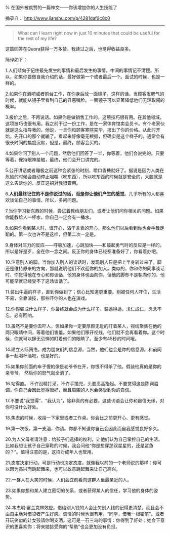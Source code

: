 % 在国外被疯赞的一篇神文——你该增加你的人生技能了

摘录自： <http://www.jianshu.com/p/4281daf9c8c0>

---


> What can I learn right now in just 10 minutes that could be useful for the rest of my life?

这篇回答在Quora获得一万多赞。我读过之后，也觉得收益良多。

简译如下：

1.人们倾向于记住最先发生的事情和最后发生的事情。中间的事情记不清楚。所以，如果你要做自我介绍的话，最好做第一个或者最后一个。面试的时候，也是一样的。

2.如果你在酒吧或者前台工作，在你身后放一面镜子。这样的话，当顾客发脾气的时候，就能从镜子里看到自己的丑恶嘴脸。一面镜子可以显著降低他们无理取闹的概率。


3.报价之后，不再说话。如果你是做销售工作的，这项技巧很有用。在其他领域，这项技巧也很有用。我之前干过一份工作，是在一家体育馆卖会员卡。有个老家伙就是这么指导我的，他说，一旦你和顾客寒暄完毕，报出了你的价格。从此时开始，先开口的那个就输了。看起来好像毫无根据，但确实是这个样子的。通常会有很长时间的尴尬沉默，但是，最终，顾客会买的。

4.如果你问了别人一个问题，然后他们回答了一半，你等着，他们会说完的。只要等着，保持眼神接触，最终，他们会开口讲完的。

5.公开讲话或者蹦极之前这种会紧张的时刻，嚼口香糖就好了。据说是因为人类在危险的时候会自动停止咀嚼（吃东西），所以吃东西的时候就是安全的，大脑就是这么告诉你的。反正这招对我很管用。

6.**人们最终记住的不是你说过的话，而是你让他们产生的感觉**。几乎所有的人都喜欢谈论自己的事情，所以，多问问题。


7.当你学习新东西的时候，尝试着教给朋友们，或者让他们问你相关的问题。如果你能教给人一杯水，你自己一定会有一桶水。

8.如果你看到某人时，很开心，溢于言表的开心，那么他们以后看到你也会手舞足蹈的。第一次也许不是这样，但第二次一定是。


9.身体对压力的反应——呼吸加速，心跳加快——和鼓起勇气时的反应是一样的。所以是好是歹，全在你一念之间。反正你的身体已经都准备好了，你看着办吧。

10.注意别人的脚。当你加入别人的谈话时，发现别人只是把上半身转过来了，脚还是维持原来的方向，那就说明他们不欢迎你的加入。类似的，你和你的同事谈话时，你觉得他在专心和你谈话，他的身体也面向你，但他的脚却不是朝向你的，他可能早就已经受不了这场谈话了。


11.装出牛逼的样子，直到你做到了；信心比知道更重要。别被任何人吓住，生活不易，全靠演技，那些吓你的人也在演戏。

12.你假装成什么样子，你最终就会成为什么样子。装逼得逼，求仁成仁，念念不忘，必有回响。

13.虽然不是要你去吓人，但如果你一定要厚颜无耻的盯着某人，视线聚集在他的两只眼睛中间，等着他们害羞。如果他们移开视线，他们就不会再看着你。这个时候，你就可以肆无忌惮的盯着他们的眼睛了。至少有45秒的时间哦。

14.建立人际网络。成为朋友们的信息源，当然，他们也会是你的信息源。和前同事一起喝杯酒吧，也是好的。

15.如果你前面的车子慢的像是老爷爷在开，你恨不得杀了他。假装他真的是你的亲爷爷。 然后你的怒气就全消了。

16.站得直。 不许没精打采，不许手插兜，头要高高抬起。不要觉得这是陈词滥调。你自己会因此觉得很好，而且周围的人也会感受到你的自信。


17.不要说“我觉得”、“我认为”，除非真的有必要。这些词语会让你和自信无缘，对你可没什么好处。

18.焦虑的时候，收拾一下家里或者工作桌。你会比之前更开心、更有感觉。

19.第一次饭，第一支酒，你请。你都不知道你自己会因此而自我感觉良好多久。

20.为人父母者请注意：给孩子们选择的权利，让他们认为自己掌控自己的生活。比如我想让孩子自己穿鞋的时候，我会问他“你是想穿那双星星的，还是鲨鱼的？”。值得注意的是，这招对成年人也管用。

21.态度决定行动，可是行动也决定态度。就像我以前的一个老师说的那样：你可以因为高兴而跳起舞来，也可以故意跳起舞来让自己高兴。

22.一群人在大笑的时候，人们会立刻看向这群人里最亲近的人。


23.如果你想和某人建立密切的关系，或者获得某人的信任，学习他的身体的姿势。


24.本杰明·富兰克林效应。借给别人钱的人会比欠别人钱的记得更清楚，而且会不由自主地对借贷者产生好感。调情的时候也很有用。“同学，借我一根铅笔”。或者开玩笑似的让女孩请你喝支酒。这可是一石三鸟的事情：你得到了好处；她会下意识的更喜欢你；将来她接受你的“帮助”也会更加没有负担。